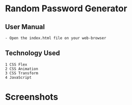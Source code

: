 # Random Password Generator

## User Manual
	- Open the index.html file on your web-browser

## Technology Used
	1 CSS Flex
	2 CSS Animation
	3 CSS Transform
	4 JavaScript
# Screenshots

